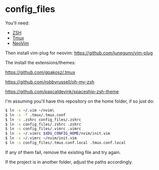 # config_files

You'll need: 
- [ZSH](https://www.zsh.org)
- [Tmux](https://github.com/tmux/tmux/wiki)
- [NeoVim](https://neovim.io/)





Then install vim-plug for neovim:
https://github.com/junegunn/vim-plug


The install the extensions/themes: 

https://github.com/gpakosz/.tmux

https://github.com/robbyrussell/oh-my-zsh

https://github.com/pascaldevink/spaceship-zsh-theme


I'm assuming you'll have this repository on the home folder, if so just do:
```bash
$ ln -s ~/.vim ~/nvim\
$ ln -s -f .tmux/.tmux.conf
$ ln -s .zshrc config_files/.zshrc
$ ln -s config_files/.zshrc .zshrc
$ ln -s config_files/.vimrc .vimrc
$ ln -s ~/.vimrc $XDG_CONFIG_HOME/nvim/init.vim
$ ln -s ~/.vimrc ~/nvim/init.vim
$ ln -s config_files/.tmux.conf.local .tmux.conf.local
```
If any of them fail, remove the existing file and try again.

If the project is in another folder, adjust the paths accordingly.
